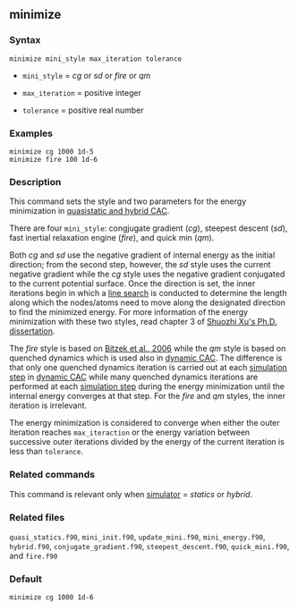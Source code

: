 ## minimize

### Syntax

	minimize mini_style max_iteration tolerance

* `mini_style` = _cg_ or _sd_ or _fire_ or _qm_

* `max_iteration` = positive integer

* `tolerance` = positive real number

### Examples

	minimize cg 1000 1d-5
	minimize fire 100 1d-6

### Description

This command sets the style and two parameters for the energy minimization in [quasistatic and hybrid CAC](simulator.md).

There are four `mini_style`: congjugate gradient (_cg_), steepest descent (_sd_), fast inertial relaxation engine (_fire_), and quick min (_qm_).

Both _cg_ and _sd_ use the negative gradient of internal energy as the initial direction; from the second step, however, the _sd_ style uses the current negative gradient while the _cg_ style uses the negative gradient conjugated to the current potential surface. Once the direction is set, the inner iterations begin in which a [line search](https://en.wikipedia.org/wiki/Line_search) is conducted to determine the length along which the nodes/atoms need to move along the designated direction to find the minimized energy. For more information of the energy minimization with these two styles, read chapter 3 of [Shuozhi Xu's Ph.D. dissertation](https://smartech.gatech.edu/handle/1853/56314).

The _fire_ style is based on [Bitzek et al., 2006](http://dx.doi.org/10.1103/PhysRevLett.97.170201) while the _qm_ style is based on quenched dynamics which is used also in [dynamic CAC](dynamics.md). The difference is that only one quenched dynamics iteration is carried out at each [simulation step](run.md) in [dynamic CAC](dynamics.md) while many quenched dynamics iterations are performed at each [simulation step](run.md) during the energy minimization until the internal energy converges at that step. For the _fire_ and _qm_ styles, the inner iteration is irrelevant.

The energy minimization is considered to converge when either the outer iteration reaches `max_iteraction` or the energy variation between successive outer iterations divided by the energy of the current iteration is less than `tolerance`.

### Related commands

This command is relevant only when [simulator](simulator.md) = _statics_ or _hybrid_.

### Related files

`quasi_statics.f90`, `mini_init.f90`, `update_mini.f90`, `mini_energy.f90`, `hybrid.f90`, `conjugate_gradient.f90`, `steepest_descent.f90`, `quick_mini.f90`, and `fire.f90`

### Default

	minimize cg 1000 1d-6